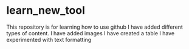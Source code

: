 # learn_new_tool
This repository is for learning how to use github
I have added different types of content.
I have added images
I have created a table
I have experimented with text formatting
